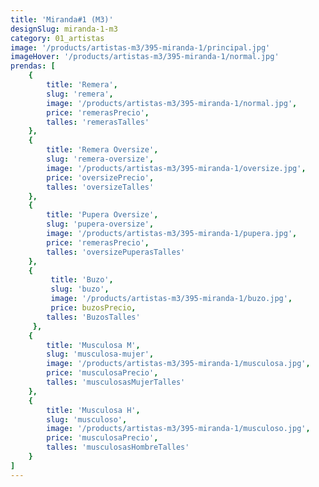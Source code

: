 ```yaml
---
title: 'Miranda#1 (M3)'
designSlug: miranda-1-m3
category: 01_artistas
image: '/products/artistas-m3/395-miranda-1/principal.jpg'
imageHover: '/products/artistas-m3/395-miranda-1/normal.jpg'
prendas: [
    {   
        title: 'Remera',
        slug: 'remera',          
        image: '/products/artistas-m3/395-miranda-1/normal.jpg',
        price: 'remerasPrecio',
        talles: 'remerasTalles'
    },
    {
        title: 'Remera Oversize',
        slug: 'remera-oversize',
        image: '/products/artistas-m3/395-miranda-1/oversize.jpg',
        price: 'oversizePrecio',
        talles: 'oversizeTalles'
    },
    {
        title: 'Pupera Oversize',
        slug: 'pupera-oversize',
        image: '/products/artistas-m3/395-miranda-1/pupera.jpg',
        price: 'remerasPrecio',
        talles: 'oversizePuperasTalles'
    },
    {
         title: 'Buzo',
         slug: 'buzo',
         image: '/products/artistas-m3/395-miranda-1/buzo.jpg',
         price: buzosPrecio,
        talles: 'BuzosTalles'
     },
    {
        title: 'Musculosa M',
        slug: 'musculosa-mujer',
        image: '/products/artistas-m3/395-miranda-1/musculosa.jpg',
        price: 'musculosaPrecio',
        talles: 'musculosasMujerTalles'
    },
    {
        title: 'Musculosa H',
        slug: 'musculoso',
        image: '/products/artistas-m3/395-miranda-1/musculoso.jpg',
        price: 'musculosaPrecio',
        talles: 'musculosasHombreTalles'
    }
]
---
```

